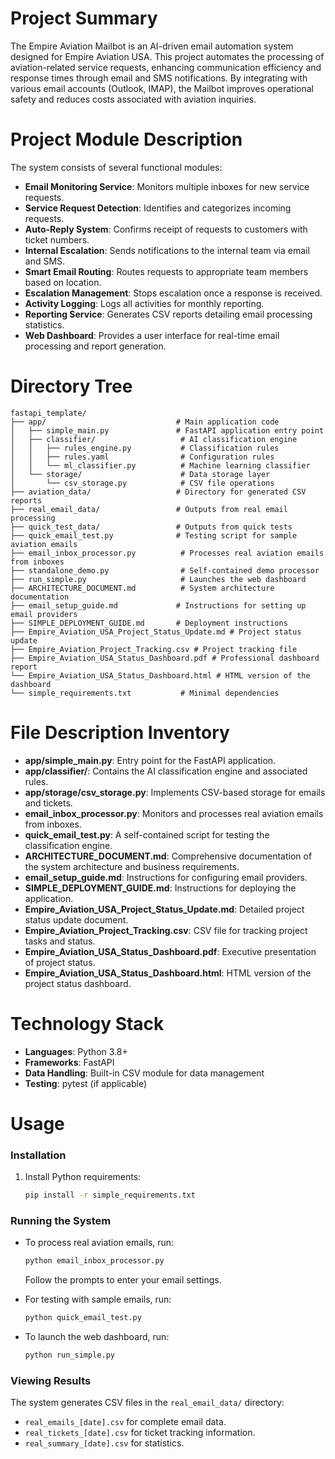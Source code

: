 # Project Summary
The Empire Aviation Mailbot is an AI-driven email automation system designed for Empire Aviation USA. This project automates the processing of aviation-related service requests, enhancing communication efficiency and response times through email and SMS notifications. By integrating with various email accounts (Outlook, IMAP), the Mailbot improves operational safety and reduces costs associated with aviation inquiries.

# Project Module Description
The system consists of several functional modules:
- **Email Monitoring Service**: Monitors multiple inboxes for new service requests.
- **Service Request Detection**: Identifies and categorizes incoming requests.
- **Auto-Reply System**: Confirms receipt of requests to customers with ticket numbers.
- **Internal Escalation**: Sends notifications to the internal team via email and SMS.
- **Smart Email Routing**: Routes requests to appropriate team members based on location.
- **Escalation Management**: Stops escalation once a response is received.
- **Activity Logging**: Logs all activities for monthly reporting.
- **Reporting Service**: Generates CSV reports detailing email processing statistics.
- **Web Dashboard**: Provides a user interface for real-time email processing and report generation.

# Directory Tree
```
fastapi_template/
├── app/                             # Main application code
│   ├── simple_main.py               # FastAPI application entry point
│   ├── classifier/                   # AI classification engine
│   │   ├── rules_engine.py           # Classification rules
│   │   ├── rules.yaml                # Configuration rules
│   │   └── ml_classifier.py          # Machine learning classifier
│   └── storage/                      # Data storage layer
│       └── csv_storage.py            # CSV file operations
├── aviation_data/                   # Directory for generated CSV reports
├── real_email_data/                 # Outputs from real email processing
├── quick_test_data/                 # Outputs from quick tests
├── quick_email_test.py              # Testing script for sample aviation emails
├── email_inbox_processor.py          # Processes real aviation emails from inboxes
├── standalone_demo.py                # Self-contained demo processor
├── run_simple.py                     # Launches the web dashboard
├── ARCHITECTURE_DOCUMENT.md          # System architecture documentation
├── email_setup_guide.md             # Instructions for setting up email providers
├── SIMPLE_DEPLOYMENT_GUIDE.md       # Deployment instructions
├── Empire_Aviation_USA_Project_Status_Update.md # Project status update
├── Empire_Aviation_Project_Tracking.csv # Project tracking file
├── Empire_Aviation_USA_Status_Dashboard.pdf # Professional dashboard report
└── Empire_Aviation_USA_Status_Dashboard.html # HTML version of the dashboard
└── simple_requirements.txt           # Minimal dependencies
```

# File Description Inventory
- **app/simple_main.py**: Entry point for the FastAPI application.
- **app/classifier/**: Contains the AI classification engine and associated rules.
- **app/storage/csv_storage.py**: Implements CSV-based storage for emails and tickets.
- **email_inbox_processor.py**: Monitors and processes real aviation emails from inboxes.
- **quick_email_test.py**: A self-contained script for testing the classification engine.
- **ARCHITECTURE_DOCUMENT.md**: Comprehensive documentation of the system architecture and business requirements.
- **email_setup_guide.md**: Instructions for configuring email providers.
- **SIMPLE_DEPLOYMENT_GUIDE.md**: Instructions for deploying the application.
- **Empire_Aviation_USA_Project_Status_Update.md**: Detailed project status update document.
- **Empire_Aviation_Project_Tracking.csv**: CSV file for tracking project tasks and status.
- **Empire_Aviation_USA_Status_Dashboard.pdf**: Executive presentation of project status.
- **Empire_Aviation_USA_Status_Dashboard.html**: HTML version of the project status dashboard.

# Technology Stack
- **Languages**: Python 3.8+
- **Frameworks**: FastAPI
- **Data Handling**: Built-in CSV module for data management
- **Testing**: pytest (if applicable)

# Usage
### Installation
1. Install Python requirements:
   ```bash
   pip install -r simple_requirements.txt
   ```

### Running the System
- To process real aviation emails, run:
   ```bash
   python email_inbox_processor.py
   ```
   Follow the prompts to enter your email settings.

- For testing with sample emails, run:
   ```bash
   python quick_email_test.py
   ```

- To launch the web dashboard, run:
   ```bash
   python run_simple.py
   ```

### Viewing Results
The system generates CSV files in the `real_email_data/` directory:
- `real_emails_[date].csv` for complete email data.
- `real_tickets_[date].csv` for ticket tracking information.
- `real_summary_[date].csv` for statistics.
